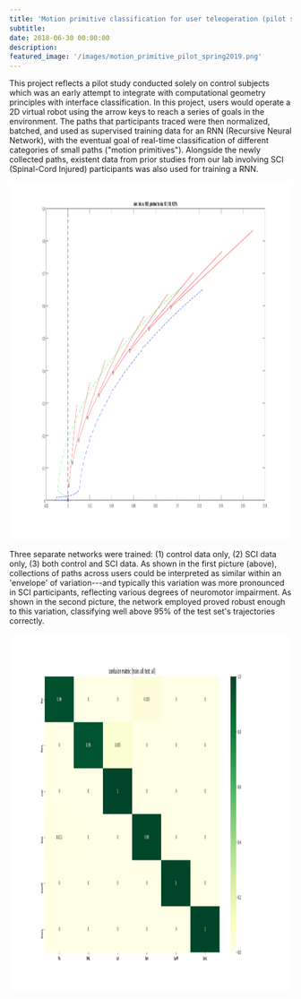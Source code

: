 ```yaml
---
title: 'Motion primitive classification for user teleoperation (pilot study)'
subtitle:
date: 2018-06-30 00:00:00
description:
featured_image: '/images/motion_primitive_pilot_spring2019.png'
---
```


This project reflects a pilot study conducted solely on control subjects which was an early attempt to integrate with computational geometry principles with interface classification. In this project, users would operate a 2D virtual robot using the arrow keys to reach a series of goals in the environment. The paths that participants traced were then normalized, batched, and used as supervised training data for an RNN (Recursive Neural Network), with the eventual goal of real-time classification of different categories of small paths ("motion primitives"). Alongside the newly collected paths, existent data from prior studies from our lab involving SCI (Spinal-Cord Injured) participants was also used for training a RNN. 

<img src="../images/fwr_bounding.png" height="640">

Three separate networks were trained: (1) control data only, (2) SCI data only, (3) both control and SCI data. As shown in the first picture (above), collections of paths across users could be interpreted as similar within an 'envelope' of variation---and typically this variation was more pronounced in SCI participants, reflecting various degrees of neuromotor impairment. As shown in the second picture, the network employed proved robust enough to this variation, classifying well above 95% of the test set's trajectories correctly.

<img src="../images/groundtruth_rowwise_e75_all_all_THISONE.png" height="640">
